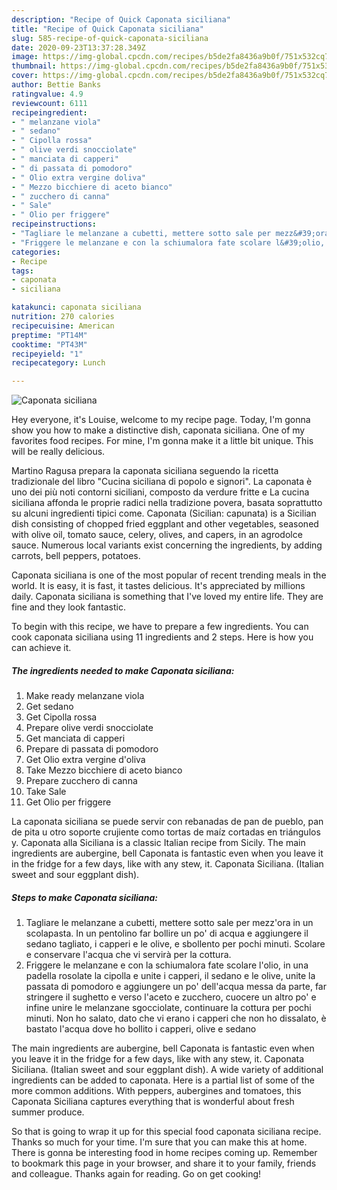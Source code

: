 ```yaml
---
description: "Recipe of Quick Caponata siciliana"
title: "Recipe of Quick Caponata siciliana"
slug: 585-recipe-of-quick-caponata-siciliana
date: 2020-09-23T13:37:28.349Z
image: https://img-global.cpcdn.com/recipes/b5de2fa8436a9b0f/751x532cq70/caponata-siciliana-recipe-main-photo.jpg
thumbnail: https://img-global.cpcdn.com/recipes/b5de2fa8436a9b0f/751x532cq70/caponata-siciliana-recipe-main-photo.jpg
cover: https://img-global.cpcdn.com/recipes/b5de2fa8436a9b0f/751x532cq70/caponata-siciliana-recipe-main-photo.jpg
author: Bettie Banks
ratingvalue: 4.9
reviewcount: 6111
recipeingredient:
- " melanzane viola"
- " sedano"
- " Cipolla rossa"
- " olive verdi snocciolate"
- " manciata di capperi"
- " di passata di pomodoro"
- " Olio extra vergine doliva"
- " Mezzo bicchiere di aceto bianco"
- " zucchero di canna"
- " Sale"
- " Olio per friggere"
recipeinstructions:
- "Tagliare le melanzane a cubetti, mettere sotto sale per mezz&#39;ora in un scolapasta. In un pentolino far bollire un po&#39; di acqua e aggiungere il sedano tagliato, i capperi e le olive, e sbollento per pochi minuti. Scolare e conservare l&#39;acqua che vi servirà per la cottura."
- "Friggere le melanzane e con la schiumalora fate scolare l&#39;olio, in una padella rosolate la cipolla e unite i capperi, il sedano e le olive, unite la passata di pomodoro e aggiungere un po&#39; dell&#39;acqua messa da parte, far stringere il sughetto e verso l&#39;aceto e zucchero, cuocere un altro po&#39; e infine unire le melanzane sgocciolate, continuare la cottura per pochi minuti. Non ho salato, dato che vi erano i capperi che non ho dissalato, è bastato l&#39;acqua dove ho bollito i capperi, olive e sedano"
categories:
- Recipe
tags:
- caponata
- siciliana

katakunci: caponata siciliana 
nutrition: 270 calories
recipecuisine: American
preptime: "PT14M"
cooktime: "PT43M"
recipeyield: "1"
recipecategory: Lunch

---
```



![Caponata siciliana](https://img-global.cpcdn.com/recipes/b5de2fa8436a9b0f/751x532cq70/caponata-siciliana-recipe-main-photo.jpg)

Hey everyone, it's Louise, welcome to my recipe page. Today, I'm gonna show you how to make a distinctive dish, caponata siciliana. One of my favorites food recipes. For mine, I'm gonna make it a little bit unique. This will be really delicious.

Martino Ragusa prepara la caponata siciliana seguendo la ricetta tradizionale del libro &#34;Cucina siciliana di popolo e signori&#34;. La caponata è uno dei più noti contorni siciliani, composto da verdure fritte e La cucina siciliana affonda le proprie radici nella tradizione povera, basata soprattutto su alcuni ingredienti tipici come. Caponata (Sicilian: capunata) is a Sicilian dish consisting of chopped fried eggplant and other vegetables, seasoned with olive oil, tomato sauce, celery, olives, and capers, in an agrodolce sauce. Numerous local variants exist concerning the ingredients, by adding carrots, bell peppers, potatoes.

Caponata siciliana is one of the most popular of recent trending meals in the world. It is easy, it is fast, it tastes delicious. It's appreciated by millions daily. Caponata siciliana is something that I've loved my entire life. They are fine and they look fantastic.


To begin with this recipe, we have to prepare a few ingredients. You can cook caponata siciliana using 11 ingredients and 2 steps. Here is how you can achieve it.

<!--inarticleads1-->

##### The ingredients needed to make Caponata siciliana:

1. Make ready  melanzane viola
1. Get  sedano
1. Get  Cipolla rossa
1. Prepare  olive verdi snocciolate
1. Get  manciata di capperi
1. Prepare  di passata di pomodoro
1. Get  Olio extra vergine d&#39;oliva
1. Take  Mezzo bicchiere di aceto bianco
1. Prepare  zucchero di canna
1. Take  Sale
1. Get  Olio per friggere


La caponata siciliana se puede servir con rebanadas de pan de pueblo, pan de pita u otro soporte crujiente como tortas de maíz cortadas en triángulos y. Caponata alla Siciliana is a classic Italian recipe from Sicily. The main ingredients are aubergine, bell Caponata is fantastic even when you leave it in the fridge for a few days, like with any stew, it. Caponata Siciliana. (Italian sweet and sour eggplant dish). 

<!--inarticleads2-->

##### Steps to make Caponata siciliana:

1. Tagliare le melanzane a cubetti, mettere sotto sale per mezz&#39;ora in un scolapasta. In un pentolino far bollire un po&#39; di acqua e aggiungere il sedano tagliato, i capperi e le olive, e sbollento per pochi minuti. Scolare e conservare l&#39;acqua che vi servirà per la cottura.
1. Friggere le melanzane e con la schiumalora fate scolare l&#39;olio, in una padella rosolate la cipolla e unite i capperi, il sedano e le olive, unite la passata di pomodoro e aggiungere un po&#39; dell&#39;acqua messa da parte, far stringere il sughetto e verso l&#39;aceto e zucchero, cuocere un altro po&#39; e infine unire le melanzane sgocciolate, continuare la cottura per pochi minuti. Non ho salato, dato che vi erano i capperi che non ho dissalato, è bastato l&#39;acqua dove ho bollito i capperi, olive e sedano


The main ingredients are aubergine, bell Caponata is fantastic even when you leave it in the fridge for a few days, like with any stew, it. Caponata Siciliana. (Italian sweet and sour eggplant dish). A wide variety of additional ingredients can be added to caponata. Here is a partial list of some of the more common additions. With peppers, aubergines and tomatoes, this Caponata Siciliana captures everything that is wonderful about fresh summer produce. 

So that is going to wrap it up for this special food caponata siciliana recipe. Thanks so much for your time. I'm sure that you can make this at home. There is gonna be interesting food in home recipes coming up. Remember to bookmark this page in your browser, and share it to your family, friends and colleague. Thanks again for reading. Go on get cooking!

